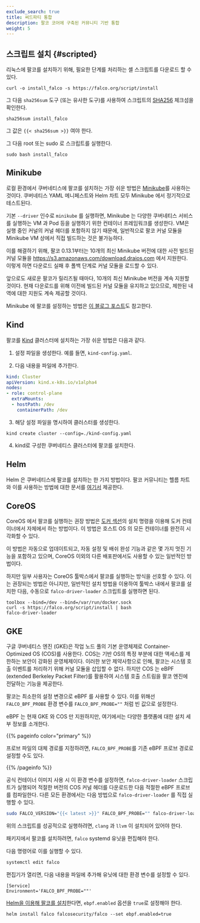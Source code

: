 ```yaml
---
exclude_search: true
title: 써드파티 통합
description: 팔코 코어에 구축된 커뮤니티 기반 통합
weight: 5
---
```


## 스크립트 설치 {#scripted}

리눅스에 팔코를 설치하기 위해, 필요한 단계를 처리하는 셸 스크립트를 다운로드 할 수 있다. 

```shell
curl -o install_falco -s https://falco.org/script/install
```

그 다음 `sha256sum` 도구 (또는 유사한 도구)를 사용하여 스크립트의 [SHA256](https://en.wikipedia.org/wiki/SHA-2) 체크섬을 확인한다.

```shell
sha256sum install_falco
```

그 값은 `{{< sha256sum >}}` 여야 한다.

그 다음 root 또는 sudo 로 스크립트를 실행한다.

```shell
sudo bash install_falco
```

## Minikube

로컬 환경에서 쿠버네티스에 팔코를 설치하는 가장 쉬운 방법은 [Minikube](https://kubernetes.io/docs/tutorials/hello-minikube/)를 사용하는 것이다. 쿠버네티스 YAML 메니페스트와 Helm 차트 모두 Minikube 에서 정기적으로 테스트된다.

기본 `--driver` 인수로 `minikube` 를 실행하면, Minikube 는 다양한 쿠버네티스 서비스를 실행하는 VM 과 Pod 등을 실행하기 위한 컨테이너 프레임워크를 생성한다. VM은 실행 중인 커널의 커널 헤더를 포함하지 않기 때문에, 일반적으로 팔코 커널 모듈을 Minikube VM 상에서 직접 빌드하는 것은 불가능하다.

이를 해결하기 위해, 팔코 0.13.1부터는 10개의 최신 Minikube 버전에 대한 사전 빌드된 커널 모듈을 https://s3.amazonaws.com/download.draios.com 에서 지원한다. 이렇게 하면 다운로드 실패 후 폴백 단계로 커널 모듈을 로드할 수 있다.

앞으로도 새로운 팔코가 릴리즈될 때마다, 10개의 최신 Minikube 버전을 계속 지원할 것이다. 현재 다운로드를 위해 이전에 빌드된 커널 모듈을 유지하고 있으므로, 제한된 내역에 대한 지원도 계속 제공할 것이다.

Minikube 에 팔코를 설정하는 방법은 [이 블로그 포스트](https://falco.org/blog/minikube-falco-kernel-module/)도 참고한다.


## Kind

팔코를 [Kind](https://github.com/kubernetes-sigs/kind) 클러스터에 설치하는 가장 쉬운 방법은 다음과 같다.

1. 설정 파일을 생성한다. 예를 들면, `kind-config.yaml`.

2. 다음 내용을 파일에 추가한다.
```yaml
kind: Cluster
apiVersion: kind.x-k8s.io/v1alpha4
nodes:
- role: control-plane
  extraMounts:
  - hostPath: /dev
    containerPath: /dev
```

3. 해당 설정 파일을 명시하여 클러스터를 생성한다.
```
kind create cluster --config=./kind-config.yaml
```

4. kind로 구성한 쿠버네티스 클러스터에 팔코를 설치한다.

## Helm

Helm 은 쿠버네티스에 팔코를 설치하는 한 가지 방법이다. 팔코 커뮤니티는 헬름 차트와 이를 사용하는 방법에 대한 문서를 [여기서](https://github.com/falcosecurity/charts/tree/master/charts/falco) 제공한다.

## CoreOS

CoreOS 에서 팔코를 실행하는 권장 방법은 [도커 섹션](/docs/getting-started/running#docker)의 설치 명령을 이용해 도커 컨테이너에서 자체에서 하는 방법이다. 이 방법은 호스트 OS 의 모든 컨테이너를 완전히 시각화할 수 있다.

이 방법은 자동으로 업데이트되고, 자동 설정 및 배쉬 완성 기능과 같은 몇 가지 멋진 기능을 포함하고 있으며, CoreOS 이외의 다른 배포판에서도 사용할 수 있는 일반적인 방법이다.

하지만 일부 사용자는 CoreOS 툴박스에서 팔코를 실행하는 방식을 선호할 수 있다. 이는 권장되는 방법은 아니지만, 일반적인 설치 방법을 이용하여 툴박스 내에서 팔코를 설치한 다음, 수동으로 `falco-driver-loader` 스크립트를 실행하면 된다.


```shell
toolbox --bind=/dev --bind=/var/run/docker.sock
curl -s https://falco.org/script/install | bash
falco-driver-loader
```

## GKE

구글 쿠버네티스 엔진 (GKE)은 작업 노드 풀의 기본 운영체제로 Container-Optimized OS (COS)를 사용한다. COS는 기반 OS의 특정 부분에 대한 액세스를 제한하는 보안이 강화된 운영체제이다. 이러한 보안 제약사항으로 인해, 팔코는 시스템 호출 이벤트를 처리하기 위해 커널 모듈을 삽입할 수 없다. 하지만 COS 는 eBPF (extended Berkeley Packet Filter)를 활용하여 시스템 호출 스트림을 팔코 엔진에 전달하는 기능을 제공한다.

팔코는 최소한의 설정 변경으로 eBPF 를 사용할 수 있다. 이를 위해선 `FALCO_BPF_PROBE` 환경 변수를 `FALCO_BPF_PROBE=""` 처럼 빈 값으로 설정한다.

eBPF 는 현재 GKE 와 COS 만 지원하지만, 여기에서는 다양한 플랫폼에 대한 설치 세부 정보를 소개한다.

{{% pageinfo color="primary" %}}
 
 프로브 파일의 대체 경로를 지정하려면, `FALCO_BPF_PROBE`를 기존 eBPF 프로브 경로로 설정할 수도 있다.

{{% /pageinfo %}}

공식 컨테이너 이미지 사용 시 이 환경 변수를 설정하면, `falco-driver-loader` 스크립트가 실행되어 적절한 버전의 COS 커널 헤더를 다운로드한 다음 적절한 eBPF 프로브를 컴파일한다. 다른 모든 환경에서는 다음 방법으로 `falco-driver-loader` 를 직접 실행할 수 있다.

```bash
sudo FALCO_VERSION="{{< latest >}}" FALCO_BPF_PROBE="" falco-driver-loader
```

위의 스크립트를 성공적으로 실행하려면, `clang` 과 `llvm` 이 설치되어 있어야 한다.

패키지에서 팔코를 설치하려면, `falco` systemd 유닛을 편집해야 한다.

다음 명령어로 이를 실행할 수 있다.

```bash
systemctl edit falco
```

편집기가 열리면, 다음 내용을 파일에 추가해 유닛에 대한 환경 변수를 설정할 수 있다.

```
[Service]
Environment='FALCO_BPF_PROBE=""'
```

[Helm을 이용해 팔코를 설치](https://falco.org/docs/third-party/#helm)한다면, `ebpf.enabled` 옵션을 `true`로 설정해야 한다.

```
helm install falco falcosecurity/falco --set ebpf.enabled=true
```
